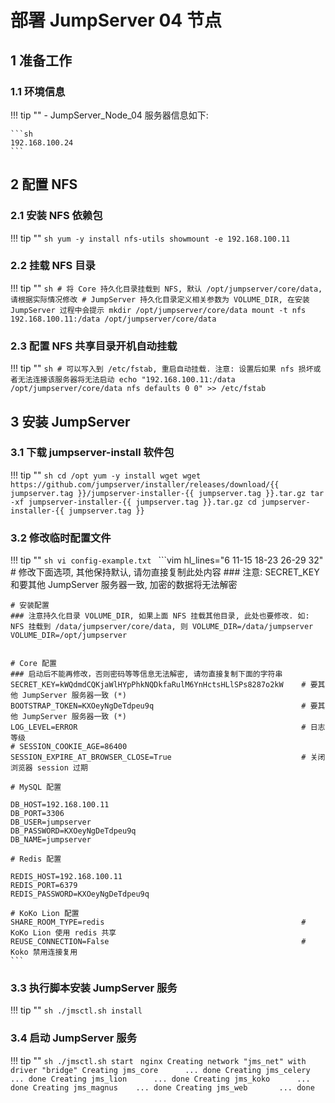 # 部署 JumpServer 04 节点

## 1 准备工作
### 1.1 环境信息
!!! tip ""
    - JumpServer_Node_04 服务器信息如下: 
    
    ```sh 
    192.168.100.24
    ```

## 2 配置 NFS
### 2.1 安装 NFS 依赖包
!!! tip ""
    ```sh
    yum -y install nfs-utils
    showmount -e 192.168.100.11
    ```

### 2.2 挂载 NFS 目录
!!! tip ""
    ```sh
    # 将 Core 持久化目录挂载到 NFS, 默认 /opt/jumpserver/core/data, 请根据实际情况修改
    # JumpServer 持久化目录定义相关参数为 VOLUME_DIR, 在安装 JumpServer 过程中会提示
    mkdir /opt/jumpserver/core/data
    mount -t nfs 192.168.100.11:/data /opt/jumpserver/core/data
    ```

### 2.3 配置 NFS 共享目录开机自动挂载
!!! tip ""
    ```sh
    # 可以写入到 /etc/fstab, 重启自动挂载. 注意: 设置后如果 nfs 损坏或者无法连接该服务器将无法启动
    echo "192.168.100.11:/data /opt/jumpserver/core/data nfs defaults 0 0" >> /etc/fstab
    ```

## 3 安装 JumpServer 
### 3.1 下载 jumpserver-install 软件包
!!! tip ""
    ```sh
    cd /opt
    yum -y install wget
    wget https://github.com/jumpserver/installer/releases/download/{{ jumpserver.tag }}/jumpserver-installer-{{ jumpserver.tag }}.tar.gz
    tar -xf jumpserver-installer-{{ jumpserver.tag }}.tar.gz
    cd jumpserver-installer-{{ jumpserver.tag }}
    ```

### 3.2 修改临时配置文件
!!! tip ""
    ```sh
    vi config-example.txt
    ```
    ```vim hl_lines="6 11-15 18-23 26-29 32"
    # 修改下面选项, 其他保持默认, 请勿直接复制此处内容
    ### 注意: SECRET_KEY 和要其他 JumpServer 服务器一致, 加密的数据将无法解密

    # 安装配置
    ### 注意持久化目录 VOLUME_DIR, 如果上面 NFS 挂载其他目录, 此处也要修改. 如: NFS 挂载到 /data/jumpserver/core/data, 则 VOLUME_DIR=/data/jumpserver
    VOLUME_DIR=/opt/jumpserver


    # Core 配置
    ### 启动后不能再修改，否则密码等等信息无法解密, 请勿直接复制下面的字符串
    SECRET_KEY=kWQdmdCQKjaWlHYpPhkNQDkfaRulM6YnHctsHLlSPs8287o2kW    # 要其他 JumpServer 服务器一致 (*)
    BOOTSTRAP_TOKEN=KXOeyNgDeTdpeu9q                                 # 要其他 JumpServer 服务器一致 (*)
    LOG_LEVEL=ERROR                                                  # 日志等级
    # SESSION_COOKIE_AGE=86400
    SESSION_EXPIRE_AT_BROWSER_CLOSE=True                             # 关闭浏览器 session 过期

    # MySQL 配置

    DB_HOST=192.168.100.11
    DB_PORT=3306
    DB_USER=jumpserver
    DB_PASSWORD=KXOeyNgDeTdpeu9q
    DB_NAME=jumpserver

    # Redis 配置

    REDIS_HOST=192.168.100.11
    REDIS_PORT=6379
    REDIS_PASSWORD=KXOeyNgDeTdpeu9q

    # KoKo Lion 配置
    SHARE_ROOM_TYPE=redis                                            # KoKo Lion 使用 redis 共享
    REUSE_CONNECTION=False                                           # Koko 禁用连接复用
    ```

### 3.3 执行脚本安装 JumpServer 服务
!!! tip ""
    ```sh
    ./jmsctl.sh install
    ```

### 3.4 启动 JumpServer 服务
!!! tip ""
    ```sh
    ./jmsctl.sh start
    ```
    ```nginx
    Creating network "jms_net" with driver "bridge"
    Creating jms_core      ... done
    Creating jms_celery    ... done
    Creating jms_lion      ... done
    Creating jms_koko      ... done
    Creating jms_magnus    ... done
    Creating jms_web       ... done
    ```